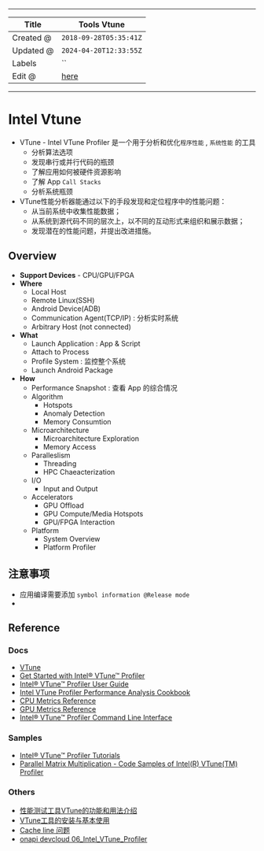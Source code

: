 -----

| Title     | Tools Vtune                                      |
| --------- | ------------------------------------------------ |
| Created @ | `2018-09-28T05:35:41Z`                           |
| Updated @ | `2024-04-20T12:33:55Z`                           |
| Labels    | \`\`                                             |
| Edit @    | [here](https://github.com/junxnone/opt/issues/6) |

-----

# Intel Vtune

  - VTune - Intel VTune Profiler 是一个用于分析和优化`程序性能` , `系统性能` 的工具
      - 分析算法选项
      - 发现串行或并行代码的瓶颈
      - 了解应用如何被硬件资源影响
      - 了解 App `Call Stacks`
      - 分析系统瓶颈
  - VTune性能分析器能通过以下的手段发现和定位程序中的性能问题：
      - 从当前系统中收集性能数据；
      - 从系统到源代码不同的层次上，以不同的互动形式来组织和展示数据；
      - 发现潜在的性能问题，并提出改进措施。

## Overview

  - **Support Devices** - CPU/GPU/FPGA
  - **Where**
      - Local Host
      - Remote Linux(SSH)
      - Android Device(ADB)
      - Communication Agent(TCP/IP) : 分析实时系统
      - Arbitrary Host (not connected)
  - **What**
      - Launch Application : App & Script
      - Attach to Process
      - Profile System : 监控整个系统
      - Launch Android Package
  - **How**
      - Performance Snapshot : 查看 App 的综合情况
      - Algorithm
          - Hotspots
          - Anomaly Detection
          - Memory Consumtion
      - Microarchitecture
          - Microarchitecture Exploration
          - Memory Access
      - Paralleslism
          - Threading
          - HPC Chaeacterization
      - I/O
          - Input and Output
      - Accelerators
          - GPU Offload
          - GPU Compute/Media Hotspots
          - GPU/FPGA Interaction
      - Platform
          - System Overview
          - Platform Profiler

## 注意事项

  - 应用编译需要添加 `symbol information @Release mode`
  - 
## Reference

### Docs

  - [VTune](https://software.intel.com/en-us/vtune)
  - [Get Started with Intel® VTune™
    Profiler](https://www.intel.com/content/www/us/en/docs/vtune-profiler/get-started-guide)
  - [Intel® VTune™ Profiler User
    Guide](https://www.intel.com/content/www/us/en/docs/vtune-profiler/user-guide/2023-1/overview.html)
  - [Intel VTune Profiler Performance Analysis
    Cookbook](https://www.intel.com/content/www/us/en/docs/vtune-profiler/cookbook)
  - [CPU Metrics
    Reference](https://www.intel.com/content/www/us/en/docs/vtune-profiler/user-guide/2023-0/cpu-metrics-reference.html)
  - [GPU Metrics
    Reference](https://www.intel.com/content/www/us/en/docs/vtune-profiler/user-guide/2023-0/gpu-metrics-reference.html)
  - [Intel® VTune™ Profiler Command Line
    Interface](https://www.intel.com/content/www/us/en/docs/vtune-profiler/user-guide/2023-0/command-line-interface.html)

### Samples

  - [Intel® VTune™ Profiler
    Tutorials](https://www.intel.com/content/www/us/en/developer/articles/training/vtune-profiler-tutorials.html)
  - [Parallel Matrix Multiplication - Code Samples of Intel(R) VTune(TM)
    Profiler](https://github.com/oneapi-src/oneAPI-samples/tree/master/Tools/VTuneProfiler)

### Others

  - [性能测试工具VTune的功能和用法介绍](https://blog.csdn.net/WY_stutdy/article/details/79106501)
  - [VTune工具的安装与基本使用](https://zzqcn.github.io/perf/intel_vtune/intro.html)
  - [Cache line 问题](https://zzqcn.github.io/perf/cpu_cache.html)
  - [onapi
    devcloud 06\_Intel\_VTune\_Profiler](https://jupyter.oneapi.devcloud.intel.com/oneAPI_Essentials/06_Intel_VTune_Profiler)
